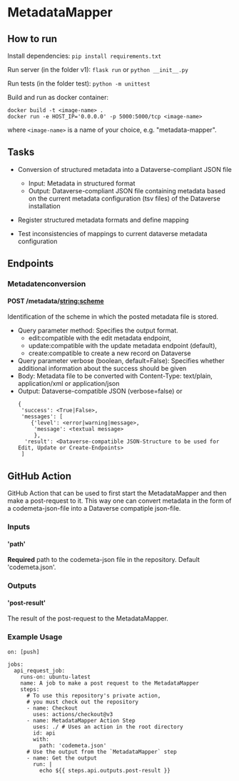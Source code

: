# MetadataMapper

## How to run

Install dependencies: ```pip install requirements.txt```

Run server (in the folder v1): ```flask run```  or ```python __init__.py```

Run tests (in the folder test): ```python -m unittest ```

Build and run as docker container: 
```
docker build -t <image-name> .
docker run -e HOST_IP='0.0.0.0' -p 5000:5000/tcp <image-name> 
```
where ```<image-name>``` is a name of your choice, e.g. "metadata-mapper".

## Tasks
- Conversion of structured metadata into a Dataverse-compliant JSON file
  - Input: Metadata in structured format
  - Output: Dataverse-compliant JSON file containing metadata based on the current metadata configuration (tsv files) of the Dataverse installation

- Register structured metadata formats and define mapping
- Test inconsistencies of mappings to current dataverse metadata configuration

## Endpoints
### Metadatenconversion

#### POST /metadata/<string:scheme>
Identification of the scheme in which the posted metadata file is stored.
- Query parameter method: Specifies the output format. 
  - edit:compatible with the edit metadata endpoint, 
  - update:compatible with the update metadata endpoint (default), 
  - create:compatible to create a new record on Dataverse 
- Query parameter verbose (boolean, default=False): Specifies whether additional information about the success should be given
- Body: Metadata file to be converted with Content-Type: text/plain, application/xml or application/json
- Output: Dataverse-compatible JSON (verbose=false) or 
  ```
  {
   'success': <True|False>,
   'messages': [
      {'level': <error|warning|message>,
       'message': <textual message>
       },
    'result': <Dataverse-compatible JSON-Structure to be used for Edit, Update or Create-Endpoints>
   ]
  ```

## GitHub Action

GitHub Action that can be used to first start the MetadataMapper and then make a post-request to it. This way one can convert metadata in the form of a codemeta-json-file into a Dataverse compatiple json-file. 

### Inputs

#### 'path'

**Required** path to the codemeta-json file in the repository. Default 'codemeta.json'.

### Outputs

#### 'post-result'

The result of the post-request to the MetadataMapper.

### Example Usage

```
on: [push]

jobs:
  api_request_job:
    runs-on: ubuntu-latest
    name: A job to make a post request to the MetadataMapper
    steps:
      # To use this repository's private action,
      # you must check out the repository
      - name: Checkout
        uses: actions/checkout@v3
      - name: MetadataMapper Action Step
        uses: ./ # Uses an action in the root directory
        id: api
        with:
          path: 'codemeta.json'
      # Use the output from the `MetadataMapper` step
      - name: Get the output
        run: |
          echo ${{ steps.api.outputs.post-result }}
```